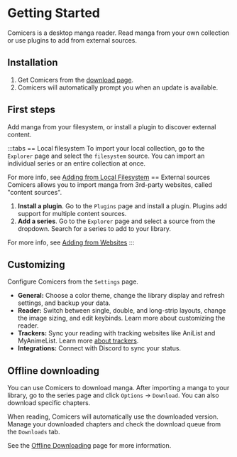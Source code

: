 # Getting Started

Comicers is a desktop manga reader. Read manga from your own collection or use plugins to add from external sources.

## Installation

1. Get Comicers from the [download page](/download).
2. Comicers will automatically prompt you when an update is available.

## First steps

Add manga from your filesystem, or install a plugin to discover external content.

:::tabs
== Local filesystem
To import your local collection, go to the `Explorer` page and select the `filesystem` source.
You can import an individual series or an entire collection at once.

For more info, see [Adding from Local Filesystem](./adding-content/filesystem)
== External sources
Comicers allows you to import manga from 3rd-party websites, called "content sources".
1. **Install a plugin**. Go to the `Plugins` page and install a plugin. Plugins add support for multiple
content sources.
2. **Add a series**. Go to the `Explorer` page and select a source from the dropdown. Search for
a series to add to your library.

For more info, see [Adding from Websites](./adding-content/websites)
:::

## Customizing

Configure Comicers from the `Settings` page.

- **General:** Choose a color theme, change the library display and refresh settings, and backup your data. 
- **Reader:** Switch between single, double, and long-strip layouts, change the image sizing, and edit keybinds. Learn more about customizing the reader.
- **Trackers:** Sync your reading with tracking websites like AniList and MyAnimeList. Learn more [about trackers](./trackers).
- **Integrations:** Connect with Discord to sync your status.

## Offline downloading

You can use Comicers to download manga. After importing a manga to your library, go to the
series page and click `Options` -> `Download`. You can also download specific chapters.

When reading, Comicers will automatically use the downloaded version. Manage your downloaded
chapters and check the download queue from the `Downloads` tab.

See the [Offline Downloading](./offline-download) page for more information.
